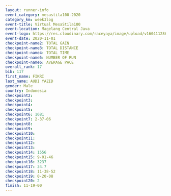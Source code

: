 ```yaml
--- 
layout: runner-info 
event_category: mesastila100-2020 
category_km: week3log 
event-title: Virtual MesaStila100  
event-location: Magelang Central Java 
event-logo: https://res.cloudinary.com/raceyaya/image/upload/v1604112863/3B3F7463-9336-4572-9F07-069DCA7D2527_ndaoxk.jpg 
event-date: 2020-11-01 
checkpoint-name2: TOTAL GAIN 
checkpoint-name3: TOTAL DISTANCE 
checkpoint-name4: TOTAL TIME 
checkpoint-name5: NUMBER OF RUN 
checkpoint-name6: AVERAGE PACE 
overall_rank: 17
bib: 117
first_name: FIKRI
last_name: AUDI YAZID
gender: Male
country: Indonesia
checkpoint2: 
checkpoint3: 
checkpoint4: 
checkpoint5: 
checkpoint6: 1681
checkpoint7: 2-37-06
checkpoint8: 
checkpoint9: 
checkpoint10: 
checkpoint11: 
checkpoint12: 
checkpoint13: 
checkpoint14: 1556
checkpoint15: 9-01-46
checkpoint16: 3237
checkpoint17: 34.7
checkpoint18: 11-38-52
checkpoint19: 0-20-08
checkpoint20: 2
finish: 11-19-00
--- 
```

